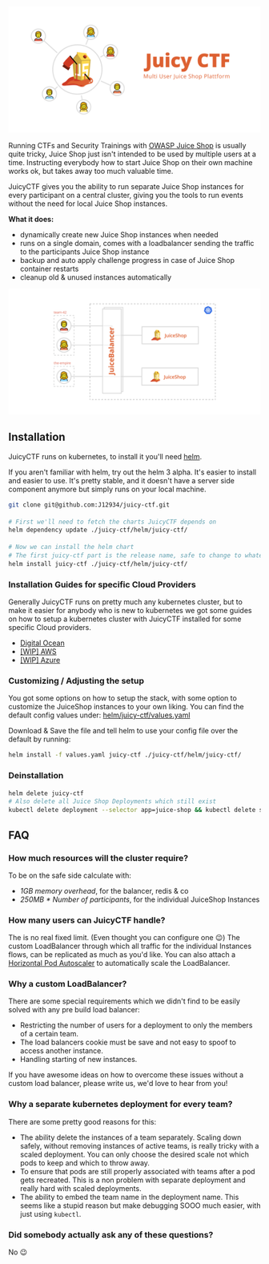 ![Juicy CTF, Multi User Juice Shop Platform](./cover.svg)

Running CTFs and Security Trainings with [OWASP Juice Shop](https://github.com/bkimminich/juice-shop) is usually quite tricky, Juice Shop just isn't intended to be used by multiple users at a time.
Instructing everybody how to start Juice Shop on their own machine works ok, but takes away too much valuable time.

JuicyCTF gives you the ability to run separate Juice Shop instances for every participant on a central cluster, giving you the tools to run events without the need for local Juice Shop instances.

**What it does:**

- dynamically create new Juice Shop instances when needed
- runs on a single domain, comes with a loadbalancer sending the traffic to the participants Juice Shop instance
- backup and auto apply challenge progress in case of Juice Shop container restarts
- cleanup old & unused instances automatically

![Juicy CTF, High Level Architecture Diagram](./high-level-architecture.svg)

## Installation

JuicyCTF runs on kubernetes, to install it you'll need [helm](https://helm.sh).

If you aren't familiar with helm, try out the helm 3 alpha.
It's easier to install and easier to use. It's pretty stable, and it doesn't have a server side component anymore but simply runs on your local machine.

```sh
git clone git@github.com:J12934/juicy-ctf.git

# First we'll need to fetch the charts JuicyCTF depends on
helm dependency update ./juicy-ctf/helm/juicy-ctf/

# Now we can install the helm chart
# The first juicy-ctf part is the release name, safe to change to whatever you like.
helm install juicy-ctf ./juicy-ctf/helm/juicy-ctf/
```

### Installation Guides for specific Cloud Providers

Generally JuicyCTF runs on pretty much any kubernetes cluster, but to make it easier for anybody who is new to kubernetes we got some guides on how to setup a kubernetes cluster with JuicyCTF installed for some specific Cloud providers.

- [Digital Ocean](./guides/digital-ocean/digital-ocean.md)
- [\[WIP\] AWS](./guides/aws/aws.md)
- [\[WIP\] Azure](./guides/azure/azure.md)

### Customizing / Adjusting the setup

You got some options on how to setup the stack, with some option to customize the JuiceShop instances to your own liking.
You can find the default config values under: [helm/juicy-ctf/values.yaml](./helm/juicy-ctf/values.yaml)

Download & Save the file and tell helm to use your config file over the default by running:

```sh
helm install -f values.yaml juicy-ctf ./juicy-ctf/helm/juicy-ctf/
```

### Deinstallation

```sh
helm delete juicy-ctf
# Also delete all Juice Shop Deployments which still exist
kubectl delete deployment --selector app=juice-shop && kubectl delete service --selector app=juice-shop
```

## FAQ

### How much resources will the cluster require?

To be on the safe side calculate with:

- _1GB memory overhead_, for the balancer, redis & co
- _250MB \* Number of participants_, for the individual JuiceShop Instances

### How many users can JuicyCTF handle?

The is no real fixed limit. (Even thought you can configure one 😉)
The custom LoadBalancer through which all traffic for the individual Instances flows, can be replicated as much as you'd like.
You can also attach a [Horizontal Pod Autoscaler](https://kubernetes.io/docs/tasks/run-application/horizontal-pod-autoscale/) to automatically scale the LoadBalancer.

### Why a custom LoadBalancer?

There are some special requirements which we didn't find to be easily solved with any pre build load balancer:

- Restricting the number of users for a deployment to only the members of a certain team.
- The load balancers cookie must be save and not easy to spoof to access another instance.
- Handling starting of new instances.

If you have awesome ideas on how to overcome these issues without a custom load balancer, please write us, we'd love to hear from you!

### Why a separate kubernetes deployment for every team?

There are some pretty good reasons for this:

- The ability delete the instances of a team separately. Scaling down safely, without removing instances of active teams, is really tricky with a scaled deployment. You can only choose the desired scale not which pods to keep and which to throw away.
- To ensure that pods are still properly associated with teams after a pod gets recreated. This is a non problem with separate deployment and really hard with scaled deployments.
- The ability to embed the team name in the deployment name. This seems like a stupid reason but make debugging SOOO much easier, with just using `kubectl`.

### Did somebody actually ask any of these questions?

No 😉
